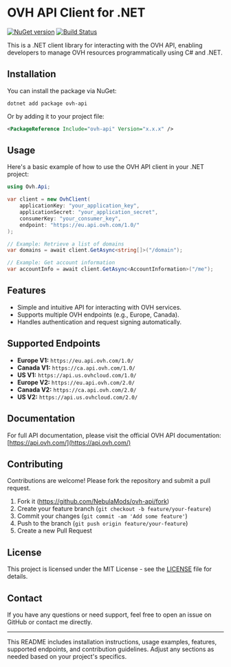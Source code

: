 # OVH API Client for .NET

[![NuGet version](https://badge.fury.io/nu/ovh-api.svg)](https://badge.fury.io/nu/ovh-api)
[![Build Status](https://github.com/NebulaMods/ovh-api/actions/workflows/build-test-publish.yml/badge.svg)](https://github.com/NebulaMods/ovh-api/actions)

This is a .NET client library for interacting with the OVH API, enabling developers to manage OVH resources programmatically using C# and .NET.

## Installation

You can install the package via NuGet:

```shell
dotnet add package ovh-api
```

Or by adding it to your project file:

```xml
<PackageReference Include="ovh-api" Version="x.x.x" />
```

## Usage

Here's a basic example of how to use the OVH API client in your .NET project:

```csharp
using Ovh.Api;

var client = new OvhClient(
    applicationKey: "your_application_key",
    applicationSecret: "your_application_secret",
    consumerKey: "your_consumer_key",
    endpoint: "https://eu.api.ovh.com/1.0/"
);

// Example: Retrieve a list of domains
var domains = await client.GetAsync<string[]>("/domain");

// Example: Get account information
var accountInfo = await client.GetAsync<AccountInformation>("/me");
```

## Features

- Simple and intuitive API for interacting with OVH services.
- Supports multiple OVH endpoints (e.g., Europe, Canada).
- Handles authentication and request signing automatically.

## Supported Endpoints

- **Europe V1:** `https://eu.api.ovh.com/1.0/`
- **Canada V1:** `https://ca.api.ovh.com/1.0/`
- **US V1:** `https://api.us.ovhcloud.com/1.0/`
- **Europe V2:** `https://eu.api.ovh.com/2.0/`
- **Canada V2:** `https://ca.api.ovh.com/2.0/`
- **US V2:** `https://api.us.ovhcloud.com/2.0/`

## Documentation

For full API documentation, please visit the official OVH API documentation: [https://api.ovh.com/](https://api.ovh.com/)

## Contributing

Contributions are welcome! Please fork the repository and submit a pull request.

1. Fork it (https://github.com/NebulaMods/ovh-api/fork)
2. Create your feature branch (`git checkout -b feature/your-feature`)
3. Commit your changes (`git commit -am 'Add some feature'`)
4. Push to the branch (`git push origin feature/your-feature`)
5. Create a new Pull Request

## License

This project is licensed under the MIT License - see the [LICENSE](LICENSE) file for details.

## Contact

If you have any questions or need support, feel free to open an issue on GitHub or contact me directly.

---

This README includes installation instructions, usage examples, features, supported endpoints, and contribution guidelines. Adjust any sections as needed based on your project's specifics.
